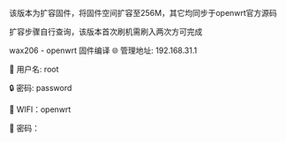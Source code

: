 
该版本为扩容固件，将固件空间扩容至256M，其它均同步于openwrt官方源码

扩容步骤自行查询，该版本首次刷机需刷入两次方可完成




wax206 - openwrt 固件编译
🌐 管理地址: 192.168.31.1

👤 用户名: root

🔒 密码: password

📒 WIFI：openwrt

📒 密码：
